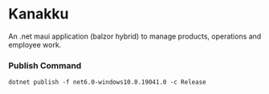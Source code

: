 ﻿# Kanakku 
An .net maui application (balzor hybrid) to manage products, operations and employee work.

### Publish Command
`dotnet publish -f net6.0-windows10.0.19041.0 -c Release`

